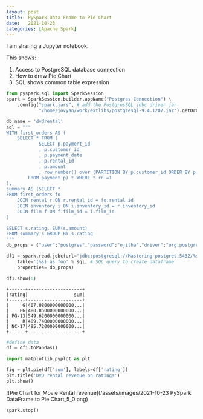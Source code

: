 ```yaml
---
layout: post
title:  PySpark Data Frame to Pie Chart
date:   2021-10-23
categories: [Apache Spark]
---
```


I am sharing a Jupyter notebook. 

<!--more-->

This shows:

1. Access to PostgreSQL database connection
2. How to draw Pie Chart 
3. SQL shows common table expression



```python
from pyspark.sql import SparkSession
spark = SparkSession.builder.appName("Postgres Connection") \
    .config("spark.jars", # add the PostgresSQL jdbc driver jar
            "/home/jovyan/work/extlibs/postgresql-9.4.1207.jar").getOrCreate()
```


```python
db_name = 'dvdrental'
sql = """
WITH first_orders AS (
	SELECT * FROM (
			SELECT p.payment_id
			, p.customer_id
			, p.payment_date
			, p.rental_id
			, p.amount
			, row_number() over (PARTITION BY p.customer_id ORDER BY p.payment_date) as rn
		FROM payment p) t WHERE t.rn =1  
), 
summary AS (SELECT * 
FROM first_orders fo 
	JOIN rental r ON r.rental_id = fo.rental_id
	JOIN inventory i ON i.inventory_id = r.inventory_id
	JOIN film f ON f.film_id = i.film_id
)				 

SELECT s.rating, SUM(s.amount) 
FROM summary s GROUP BY s.rating 
"""
db_props = {"user":"postgres","password":"ojitha","driver":"org.postgresql.Driver"}
```


```python
df1 = spark.read.jdbc(url="jdbc:postgresql://Mastering-postgres:5432/%s" % db_name, 
    table='(%s) as foo' % sql, # SQL query to create dataframe
    properties= db_props)
```


```python
df1.show(6)
```

    +------+--------------------+
    |rating|                 sum|
    +------+--------------------+
    |     G|407.0800000000000...|
    |    PG|480.8500000000000...|
    | PG-13|549.6200000000000...|
    |     R|489.7400000000000...|
    | NC-17|495.7200000000000...|
    +------+--------------------+




```python
#define data
df = df1.toPandas()
```


```python
import matplotlib.pyplot as plt

fig = plt.pie(df['sum'], labels=df['rating'])
plt.title('DVD rental revenue on ratings')
plt.show()             
```

![Pie Chart for Movie Rental revenue](/assets/images/2021-10-23 PySpark DataFrame to Pie Chart_5_0.png)


```python
spark.stop()
```
